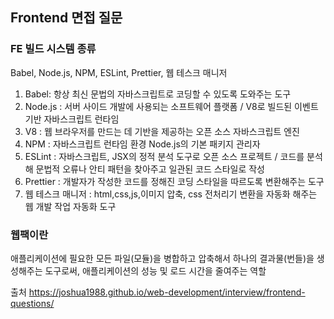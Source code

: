 ## Frontend 면접 질문

### FE 빌드 시스템 종류
Babel, Node.js, NPM, ESLint, Prettier, 웹 테스크 매니저 
1. Babel: 항상 최신 문법의 자바스크립트로 코딩할 수 있도록 도와주는 도구
2. Node.js : 서버 사이드 개발에 사용되는 소프트웨어 플랫폼 / V8로 빌드된 이벤트 기반 자바스크립트 런타임
3. V8 : 웹 브라우저를 만드는 데 기반을 제공하는 오픈 소스 자바스크립트 엔진
4. NPM : 자바스크립트 런타임 환경 Node.js의 기본 패키지 관리자
5. ESLint : 자바스크립트, JSX의 정적 분석 도구로 오픈 소스 프로젝트 / 코드를 분석해 문법적 오류나 안티 패턴을 찾아주고 일관된 코드 스타일로 작성
6. Prettier : 개발자가 작성한 코드를 정해진 코딩 스타일을 따르도록 변환해주는 도구
7. 웹 테스크 매니저 : html,css,js,이미지 압축, css 전처리기 변환을 자동화 해주는 웹 개발 작업 자동화 도구

### 웹팩이란
애플리케이션에 필요한 모든 파일(모듈)을 병합하고 압축해서 하나의 결과물(번들)을 생성해주는 도구로써, 애플리케이션의 성능 및 로드 시간을 줄여주는 역할


출처 https://joshua1988.github.io/web-development/interview/frontend-questions/
